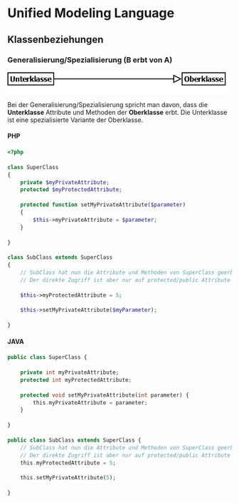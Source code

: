 # Unified Modeling Language
## Klassenbeziehungen
### Generalisierung/Spezialisierung (B erbt von A)

![Klassendiagramm](/docs/img/uml-inherit.png)

Bei der Generalisierung/Spezialisierung spricht man davon, dass die **Unterklasse**
Attribute und Methoden der **Oberklasse** erbt. Die Unterklasse ist eine spezialisierte
Variante der Oberklasse.

#### PHP
````php
<?php

class SuperClass
{
    private $myPrivateAttribute;
    protected $myProtectedAttribute;
    
    protected function setMyPrivateAttribute($parameter)
    {
        $this->myPrivateAttribute = $parameter;
    }
    
}

class SubClass extends SuperClass
{
    // SubClass hat nun die Attribute und Methoden von SuperClass geerbt
    // Der direkte Zugriff ist aber nur auf protected/public Attribute möglich
    
    $this->myProtectedAttribute = 5;
    
    $this->setMyPrivateAttribute($myParameter);
    
}
````
#### JAVA
````php
public class SuperClass {

    private int myPrivateAttribute;
    protected int myProtectedAttribute;
    
    protected void setMyPrivateAttribute(int parameter) {
        this.myPrivateAttribute = parameter;
    }
    
}

public class SubClass extends SuperClass {
    // SubClass hat nun die Attribute und Methoden von SuperClass geerbt
    // Der direkte Zugriff ist aber nur auf protected/public Attribute möglich    
    this.myProtectedAttribute = 5;
    
    this.setMyPrivateAttribute(5);
    
}
````